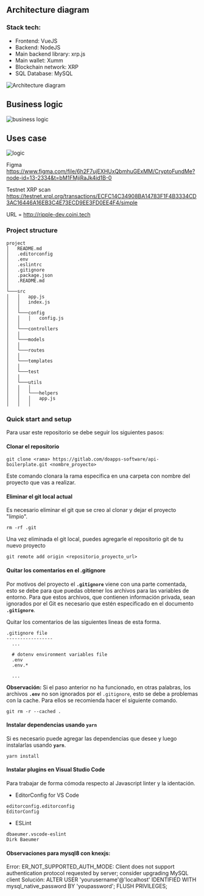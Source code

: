 ## Architecture diagram

### Stack tech:
- Frontend: VueJS
- Backend: NodeJS
- Main backend library: xrp.js
- Main wallet: Xumm
- Blockchain network: XRP
- SQL Database: MySQL

![Architecture diagram](https://user-images.githubusercontent.com/3833940/227734329-33e02b5f-ea16-47a8-855f-53a59fec6007.png)

## Business logic
![business logic](https://user-images.githubusercontent.com/3833940/227734705-d4713b12-a6cd-4fe9-8e5c-387aee0f296a.png)

## Uses case
![logic](https://user-images.githubusercontent.com/3833940/227734857-0656d204-2927-4987-a896-d977d5936c48.png)

Figma
https://www.figma.com/file/6h2F7ujEXHUxQbmhuGExMM/CryptoFundMe?node-id=13-2334&t=bM1FMjiRaJk4id1B-0

Testnet XRP scan
https://testnet.xrpl.org/transactions/ECFC14C34908BA14783F1F4B3334CD3AC16446A16EB3C4E73ECD9EE3FD0EE4F4/simple

URL = http://ripple-dev.coini.tech

### Project structure

```
project
│   README.md
│   .editorconfig
│   .env
│   .eslintrc
│   .gitignore
│   .package.json
│   .README.md
│
└───src
│   │   app.js
│   │   index.js
│   │
│   └───config
│   │   │   config.js
│   │
│   └───controllers
│   │
│   └───models
│   │
│   └───routes
│   │
│   └───templates
│   │
│   └───test
│   │
│   └───utils
│   │   │
│   │   └───helpers
│   │   │   app.js
│   │   │
```

### Quick start and setup

Para usar este repositorio se debe seguir los siguientes pasos:

#### Clonar el repositorio
```console
git clone <rama> https://gitlab.com/doapps-software/api-boilerplate.git <nombre_proyecto>
```
Este comando clonara la rama especifica en una carpeta con nombre del proyecto que vas a realizar.
#### Eliminar el git local actual
Es necesario eliminar el git que se creo al clonar y dejar el proyecto "limpio".
```console
rm -rf .git
```
Una vez eliminada el git local, puedes agregarle el repositorio git de tu nuevo proyecto
```console
git remote add origin <repositorio_proyecto_url>
```
#### Quitar los comentarios en el .gitignore
Por motivos del proyecto el **`.gitignore`** viene con una parte comentada, esto se debe para que puedas obtener los archivos para las variables de entorno.
Para que estos archivos, que contienen información privada, sean ignorados por el Git es necesario que estén especificado en el documento **`.gitignore`**.

Quitar los comentarios de las siguientes lineas de esta forma.
```
.gitignore file
-----------------
  ...

  # dotenv environment variables file
  .env
  .env.*

  ...
```

**Observación:** Si el paso anterior no ha funcionado, en otras palabras, los archivos **`.env`** no son ignorados por el `.gitignore`, esto se debe a problemas con la cache. Para ellos se recomienda hacer el siguiente comando.
```console
git rm -r --cached .
```

#### Instalar dependencias usando `yarn`
Si es necesario puede agregar las dependencias que desee y luego instalarlas usando **`yarn`**.
```console
yarn install
```

#### Instalar plugins en Visual Studio Code
Para trabajar de forma cómoda respecto al Javascript linter y la identación.

- EditorConfig for VS Code

```
editorconfig.editorconfig
EditorConfig
```

- ESLint

```
dbaeumer.vscode-eslint
Dirk Baeumer
```

#### Observaciones para mysql8 con knexjs:
Error: ER_NOT_SUPPORTED_AUTH_MODE: Client does not support authentication protocol requested by server; consider upgrading MySQL client
Solución:
ALTER USER 'yourusername'@'localhost' IDENTIFIED WITH mysql_native_password BY 'youpassword';
FLUSH PRIVILEGES;

